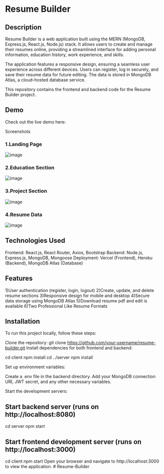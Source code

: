# Resume Builder

## Description
Resume Builder is a web application built using the MERN (MongoDB, Express.js, React.js, Node.js) stack. It allows users to create and manage their resumes online, providing a streamlined interface for adding personal information, education history, work experience, and skills.

The application features a responsive design, ensuring a seamless user experience across different devices. Users can register, log in securely, and save their resume data for future editing. The data is stored in MongoDB Atlas, a cloud-hosted database service.

This repository contains the frontend and backend code for the Resume Builder project.

## Demo
Check out the live demo here:  

Screenshots
### 1.Landing Page
![image](https://github.com/ShreyashPG/Resume-Builder/assets/129264746/147f3767-177b-4201-bfd7-e327233d89c1)

### 2.Education Section
![image](https://github.com/ShreyashPG/Resume-Builder/assets/129264746/37f43087-fa50-4bd2-818d-82d3e764b2ee)

### 3.Project Section
![image](https://github.com/ShreyashPG/Resume-Builder/assets/129264746/c9be87c5-36a2-483c-9a27-99215321fbec)
### 4.Resume Data
![image](https://github.com/ShreyashPG/Resume-Builder/assets/129264746/11d307dd-b942-4ff0-a761-1c00726d6911)


## Technologies Used
  Frontend: React.js, React Router, Axios, Bootstrap
  Backend: Node.js, Express.js, MongoDB, Mongoose
  Deployment: Vercel (Frontend), Heroku (Backend), MongoDB Atlas (Database)

## Features
  1)User authentication (register, login, logout)
  2)Create, update, and delete resume sections
  3)Responsive design for mobile and desktop
  4)Secure data storage using MongoDB Atlas
  5)Download resume pdf and edit is available
  6)Two Professional Like Resume Formats

## Installation
To run this project locally, follow these steps:

Clone the repository:
  git clone https://github.com/your-username/resume-builder.git
  Install dependencies for both frontend and backend:

cd client
npm install
cd ../server
npm install

Set up environment variables:

Create a .env file in the backend directory.
Add your MongoDB connection URI, JWT secret, and any other necessary variables.

Start the development servers:
## Start backend server (runs on http://localhost:8080)
cd server
npm start

## Start frontend development server (runs on http://localhost:3000)
cd client
npm start
Open your browser and navigate to http://localhost:3000 to view the application.
#   R e s u m e - B u i l d e r 
 
 